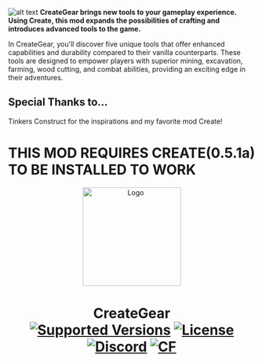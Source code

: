 ![alt text](https://i.imgur.com/1q3BkU3.png)
**CreateGear brings new tools to your gameplay experience. Using Create, this mod expands the possibilities of crafting and introduces advanced tools to the game.**

In CreateGear, you'll discover five unique tools that offer enhanced capabilities and durability compared to their vanilla counterparts. These tools are designed to empower players with superior mining, excavation, farming, wood cutting, and combat abilities, providing an exciting edge in their adventures. 

## Special Thanks to...
Tinkers Construct for the inspirations and my favorite mod Create!

# **THIS MOD REQUIRES CREATE(0.5.1a) TO BE INSTALLED TO WORK**

<p align="center"><img src="https://i.imgur.com/1q3BkU3.png" alt="Logo" width="200"></p>
<h1 align="center">CreateGear  <br>
	<a href="https://www.curseforge.com/minecraft/mc-mods/creategear/files"><img src="https://img.shields.io/badge/Available%20for-MC%201.14%20to%201.18-c70039" alt="Supported Versions"></a>
	<a href="[https://github.com/Creators-of-Create/Create/blob/master/LICENSE](https://github.com/DestinedToSuffer/CreateGear/blob/master/LICENSE)"><img src="https://img.shields.io/github/license/Creators-of-Create/Create?style=flat&color=900c3f" alt="License"></a>
	<a href="https://discord.com/invite/cfTEqfM"><img src="https://img.shields.io/discord/620934202875183104?color=5865f2&label=Discord&style=flat" alt="Discord"></a>
	<a href="https://www.curseforge.com/minecraft/mc-mods/creategear"><img src="http://cf.way2muchnoise.eu/328085.svg" alt="CF"></a>
    <br><br>
</h1>
